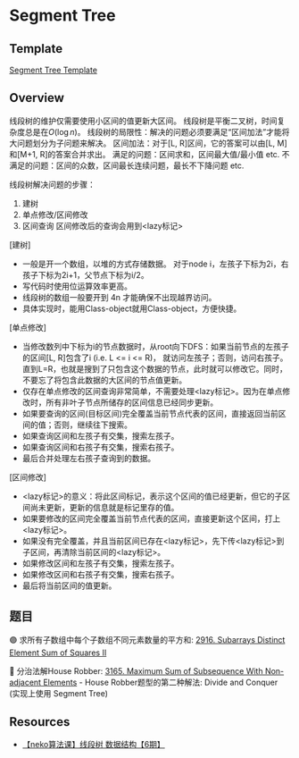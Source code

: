 # Segment Tree

## Template
[Segment Tree Template](https://github.com/szhou12/leetcode-go/blob/main/template/SegmentTree.go)

## Overview
线段树的维护仅需要使用小区间的值更新大区间。
线段树是平衡二叉树，时间复杂度总是在$O(\log n)$。
线段树的局限性：解决的问题必须要满足“区间加法”才能将大问题划分为子问题来解决。
区间加法：对于[L, R]区间，它的答案可以由[L, M]和[M+1, R]的答案合并求出。
满足的问题：区间求和，区间最大值/最小值 etc.
不满足的问题：区间的众数，区间最长连续问题，最长不下降问题 etc.

线段树解决问题的步骤：
1. 建树
2. 单点修改/区间修改
3. 区间查询
区间修改后的查询会用到<lazy标记>

[建树]
- 一般是开一个数组，以堆的方式存储数据。
对于node i，左孩子下标为2i，右孩子下标为2i+1，父节点下标为i/2。
- 写代码时使用位运算效率更高。
- 线段树的数组一般要开到 4n 才能确保不出现越界访问。
- 具体实现时，能用Class-object就用Class-object，方便快捷。

[单点修改]
- 当修改数列中下标为i的节点数据时，从root向下DFS：如果当前节点的左孩子的区间[L, R]包含了i (i.e. L <= i <= R)， 就访问左孩子；否则，访问右孩子。直到L=R，也就是搜到了只包含这个数据的节点，此时就可以修改它。同时，不要忘了将包含此数据的大区间的节点值更新。
- 仅存在单点修改的区间查询非常简单，不需要处理<lazy标记>。因为在单点修改时，所有非叶子节点所储存的区间信息已经同步更新。
- 如果要查询的区间(目标区间)完全覆盖当前节点代表的区间，直接返回当前区间的值；否则，继续往下搜索。
- 如果查询区间和左孩子有交集，搜索左孩子。
- 如果查询区间和右孩子有交集，搜索右孩子。
- 最后合并处理左右孩子查询到的数据。

[区间修改]
- <lazy标记>的意义：将此区间标记，表示这个区间的值已经更新，但它的子区间尚未更新，更新的信息就是标记里存的值。
- 如果要修改的区间完全覆盖当前节点代表的区间，直接更新这个区间，打上<lazy标记>。
- 如果没有完全覆盖，并且当前区间已存在<lazy标记>，先下传<lazy标记>到子区间，再清除当前区间的<lazy标记>。
- 如果修改区间和左孩子有交集，搜索左孩子。
- 如果修改区间和右孩子有交集，搜索右孩子。
- 最后将当前区间的值更新。

## 题目
:purple_circle: 求所有子数组中每个子数组不同元素数量的平方和: [2916. Subarrays Distinct Element Sum of Squares II](https://github.com/szhou12/leetcode-go/tree/main/leetcode/2916-Subarrays-Distinct-Element-Sum-of-Squares-II)

:red_circle: 分治法解House Robber: [3165. Maximum Sum of Subsequence With Non-adjacent Elements](https://github.com/szhou12/leetcode-go/tree/main/leetcode/3165-Maximum-Sum-of-Subsequence-With-Non-adjacent-Elements)
    - House Robber题型的第二种解法: Divide and Conquer (实现上使用 Segment Tree)

## Resources
- [【neko算法课】线段树 数据结构【6期】](https://www.bilibili.com/video/BV1yF411p7Bt/?spm_id_from=333.337.search-card.all.click&vd_source=0c02ef6f6e7a2b0959d7dd28e9e49da4)